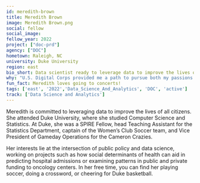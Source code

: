 ```yaml
---
id: meredith-brown
title: Meredith Brown
image: Meredith Brown.png
social: fellow
social_image:
fellow_year: 2022
project: ["doc-prd"]
agency: ["DOC"]
hometown: Raleigh, NC
university: Duke University
region: east
bio_short: Data scientist ready to leverage data to improve the lives of all citizens 
why: "U.S. Digital Corps provided me a path to pursue both my passions for public policy and data science while focusing on projects that will have a real-world impact. I'm excited to start my career putting tech to use for the American public!"
fun_fact: Meredith loves going to concerts!
tags: ['east', '2022','Data_Science_And_Analytics', 'DOC', 'active']
track: ['Data Science and Analytics']
---
```


Meredith is committed to leveraging data to improve the lives of all citizens. She attended Duke University, where she studied Computer Science and Statistics. At Duke, she was a SPIRE Fellow, head Teaching Assistant for the Statistics Department, captain of the Women’s Club Soccer team, and Vice President of Gameday Operations for the Cameron Crazies. 

Her interests lie at the intersection of public policy and data science, working on projects such as how social determinants of health can aid in predicting hospital admissions or examining patterns in public and private funding to oncology centers. In her free time, you can find her playing soccer, doing a crossword, or cheering for Duke basketball.
